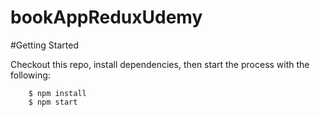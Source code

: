 # bookAppReduxUdemy

#Getting Started

Checkout this repo, install dependencies, then start the process with the following:

```
	$ npm install
	$ npm start
```
